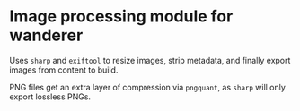 # Image processing module for wanderer

Uses `sharp` and `exiftool` to resize images, strip metadata, and finally export images from content to build.

PNG files get an extra layer of compression via `pngquant`, as `sharp` will only export lossless PNGs.